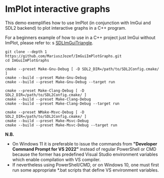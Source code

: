 # ImPlot interactive graphs

This demo exemplifies how to use ImPlot (in conjunction with ImGui and SDL2 backend) to plot interactive graphs in a C++ program.

For a beginners example of how to use in a C++ project just ImGui without ImPlot, please refer to: s
[SDLImGuiTriangle](https://github.com/MariuszJozef/SDLImGuiTriangle.git).

```
git clone --depth 1 https://github.com/MariuszJozef/ImGuiImPlotGraphs.git
cd ImGuiImPlotGraphs
```

```
cmake --preset Make-Gnu-Debug [ -D SDL2_DIR=/path/to/SDL2Config.cmake/ ]
cmake --build --preset Make-Gnu-Debug
cmake --build --preset Make-Gnu-Debug --target run
```

```
cmake --preset Make-Clang-Debug [ -D SDL2_DIR=/path/to/SDL2Config.cmake/ ]
cmake --build --preset Make-Clang-Debug
cmake --build --preset Make-Clang-Debug --target run
```

```
cmake --preset NMake-Msvc-Debug [ -D SDL2_DIR=/path/to/SDL2Config.cmake/ ]
cmake --build --preset Make-Msvc-Debug
cmake --build --preset Make-Msvc-Debug --target run
```

**N.B.**

- On Windows 11 it is preferable to issue the commands from **"Developer Command Prompt for VS 2022"** instead of regular PowerShell or CMD because the former has predefined Visual Studio environment variables which enable compilation with VS compiler.
- If nevertheless using PowerShell/CMD, or on Windows 10, one must first run some appropriate *.bat scripts that define VS environment variables.

